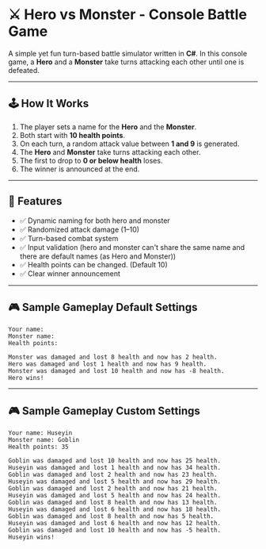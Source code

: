 # ⚔️ Hero vs Monster - Console Battle Game

A simple yet fun turn-based battle simulator written in **C#**. In this console game, a **Hero** and a **Monster** take turns attacking each other until one is defeated.

---

## 🕹️ How It Works

1. The player sets a name for the **Hero** and the **Monster**.
2. Both start with **10 health points**.
3. On each turn, a random attack value between **1 and 9** is generated.
4. The **Hero** and **Monster** take turns attacking each other.
5. The first to drop to **0 or below health** loses.
6. The winner is announced at the end.

---

## 🔁 Features

- ✅ Dynamic naming for both hero and monster
- ✅ Randomized attack damage (1–10)
- ✅ Turn-based combat system
- ✅ Input validation (hero and monster can't share the same name and there are default names (as Hero and Monster))
- ✅ Health points can be changed. (Default 10)
- ✅ Clear winner announcement

---

## 🎮 Sample Gameplay Default Settings

```
Your name:
Monster name:
Health points:

Monster was damaged and lost 8 health and now has 2 health.
Hero was damaged and lost 1 health and now has 9 health.
Monster was damaged and lost 10 health and now has -8 health.
Hero wins!
```

---

## 🎮 Sample Gameplay Custom Settings

```
Your name: Huseyin
Monster name: Goblin
Health points: 35

Goblin was damaged and lost 10 health and now has 25 health.
Huseyin was damaged and lost 1 health and now has 34 health.
Goblin was damaged and lost 2 health and now has 23 health.
Huseyin was damaged and lost 5 health and now has 29 health.
Goblin was damaged and lost 2 health and now has 21 health.
Huseyin was damaged and lost 5 health and now has 24 health.
Goblin was damaged and lost 8 health and now has 13 health.
Huseyin was damaged and lost 6 health and now has 18 health.
Goblin was damaged and lost 8 health and now has 5 health.
Huseyin was damaged and lost 6 health and now has 12 health.
Goblin was damaged and lost 10 health and now has -5 health.
Huseyin wins!
```
